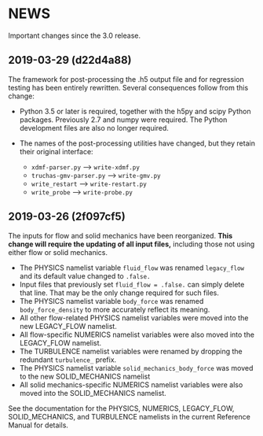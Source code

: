 # NEWS

Important changes since the 3.0 release.

## 2019-03-29 (d22d4a88)

The framework for post-processing the .h5 output file and for regression
testing has been entirely rewritten. Several consequences follow from
this change:

* Python 3.5 or later is required, together with the h5py and scipy Python
  packages. Previously 2.7 and numpy were required. The Python development
  files are also no longer required.

* The names of the post-processing utilities have changed, but they retain
  their original interface:

  - `xdmf-parser.py` --> `write-xdmf.py`
  - `truchas-gmv-parser.py` --> `write-gmv.py`
  - `write_restart` --> `write-restart.py`
  - `write_probe` --> `write-probe.py`

## 2019-03-26 (2f097cf5)

The inputs for flow and solid mechanics have been reorganized. **This change
will require the updating of all input files,** including those not using
either flow or solid mechanics.

* The PHYSICS namelist variable `fluid_flow` was renamed `legacy_flow` and
  its default value changed to `.false.`
* Input files that previously set `fluid_flow = .false.` can simply delete
  that line. That may be the only change required for such files.
* The PHYSICS namelist variable `body_force` was renamed `body_force_density`
  to more accurately reflect its meaning.
* All other flow-related PHYSICS namelist variables were moved into the new
  LEGACY_FLOW namelist.
* All flow-specific NUMERICS namelist variables were also moved into the
  LEGACY_FLOW namelist.
* The TURBULENCE namelist variables were renamed by dropping the redundant
  `turbulence_` prefix.
* The PHYSICS namelist variable `solid_mechanics_body_force` was moved to
  the new SOLID_MECHANICS namelist
* All solid mechanics-specific NUMERICS namelist variables were also moved
  into the SOLID_MECHANICS namelist.

See the documentation for the PHYSICS, NUMERICS, LEGACY_FLOW, SOLID_MECHANICS,
and TURBULENCE namelists in the current Reference Manual for details.
